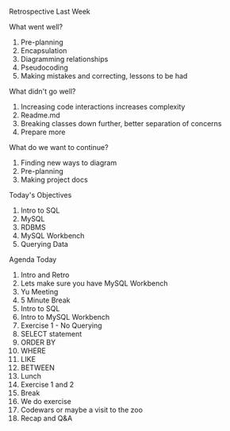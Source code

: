 Retrospective Last Week

What went well?

1. Pre-planning
2. Encapsulation
3. Diagramming relationships
4. Pseudocoding
5. Making mistakes and correcting, lessons to be had


What didn't go well?

1. Increasing code interactions increases complexity
2. Readme.md
3. Breaking classes down further, better separation of concerns
4. Prepare more


What do we want to continue?

1. Finding new ways to diagram
2. Pre-planning
3. Making project docs


Today's Objectives

1. Intro to SQL
2. MySQL
3. RDBMS
4. MySQL Workbench
5. Querying Data

Agenda Today

1. Intro and Retro
2. Lets make sure you have MySQL Workbench
3. Yu Meeting
4. 5 Minute Break
5. Intro to SQL
6. Intro to MySQL Workbench
7. Exercise 1 - No Querying
8. SELECT statement
9. ORDER BY
10. WHERE
11. LIKE
12. BETWEEN
13. Lunch
14. Exercise 1 and 2
15. Break
16. We do exercise
17. Codewars or maybe a visit to the zoo
18. Recap and Q&A
